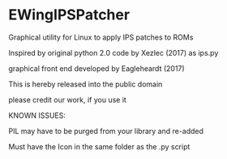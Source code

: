 # EWingIPSPatcher
Graphical utility for Linux to apply IPS patches to ROMs

Inspired by original python 2.0 code by Xezlec (2017) as ips.py

graphical front end developed by Eagleheardt (2017)

This is hereby released into the public domain

please credit our work, if you use it

KNOWN ISSUES:

PIL may have to be purged from your library and re-added

Must have the Icon in the same folder as the .py script
